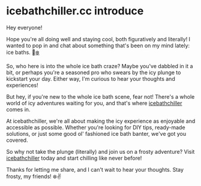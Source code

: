 # icebathchiller.cc introduce
Hey everyone!

Hope you're all doing well and staying cool, both figuratively and literally! I wanted to pop in and chat about something that's been on my mind lately: ice baths. 🥶[❄️](https://link.zhihu.com/?target=https%3A//icebathchiller.cc/)

So, who here is into the whole ice bath craze? Maybe you've dabbled in it a bit, or perhaps you're a seasoned pro who swears by the icy plunge to kickstart your day. Either way, I'm curious to hear your thoughts and experiences!

But hey, if you're new to the whole ice bath scene, fear not! There's a whole world of icy adventures waiting for you, and that's where [icebathchiller](https://icebathchiller.cc/) comes in.

At icebathchiller, we're all about making the icy experience as enjoyable and accessible as possible. Whether you're looking for DIY tips, ready-made solutions, or just some good ol' fashioned ice bath banter, we've got you covered.

So why not take the plunge (literally) and join us on a frosty adventure? Visit [icebathchiller](https://icebathchiller.cc/) today and start chilling like never before!

Thanks for letting me share, and I can't wait to hear your thoughts. Stay frosty, my friends! ❄️✌️
